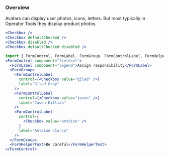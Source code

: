 ### Overview

Avatars can display user photos, icons, letters. But most typically in Operator Tools they display product photos.

```jsx noeditor
<Checkbox />
<Checkbox defaultChecked />
<Checkbox disabled />
<Checkbox defaultChecked disabled />
```


```jsx
import { FormControl, FormLabel, FormGroup, FormControlLabel, FormHelperText } from "@material-ui/core";
<FormControl component="fieldset">
  <FormLabel component="legend">Assign responsibility</FormLabel>
  <FormGroup>
    <FormControlLabel
      control={<Checkbox value="gilad" />}
      label="Gilad Gray"
    />
    <FormControlLabel
      control={<Checkbox value="jason" />}
      label="Jason Killian"
    />
    <FormControlLabel
      control={
        <Checkbox value="antoine" />
      }
      label="Antoine Llorca"
    />
  </FormGroup>
  <FormHelperText>Be careful</FormHelperText>
</FormControl>
  ```